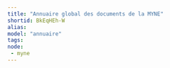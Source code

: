 ```yaml
---
title: "Annuaire global des documents de la MYNE"
shortid: BkEqHEh-W
alias:
model: "annuaire"
tags:
node:
 - myne
---
```

